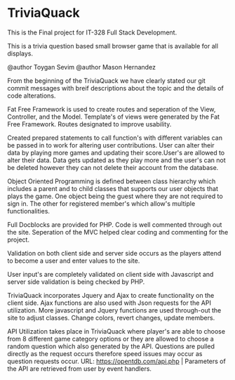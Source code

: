 # TriviaQuack
This is the Final project for IT-328 Full Stack Development. 

This is a trivia question based small browser game that is available for all displays.

@author Toygan Sevim
@author Mason Hernandez

From the beginning of the TriviaQuack we have clearly stated our git commit messages with breif descriptions about the topic 
and the details of code alterations.

Fat Free Framework is used to create routes and seperation of the View, Controller, and the Model.
Template's of views were generated by the Fat Free Framework. Routes designated to improve usability.

Created prepared statements to call function's with different variables can be passed in to work for altering user contributions. User can alter their data by playing more games and updating their score.User's are allowed to alter their data. Data gets updated as they play more and the user's can not be deleted however they can not delete their account from the database.

Object Oriented Programming is defined between class hierarchy which includes a parent and to child classes that supports our user objects that plays the game. One object being the guest where they are not required to sign in. The other for registered member's which allow's multiple functionalities.

Full Docblocks are provided for PHP. Code is well commented through out the site. Seperation of the MVC helped clear coding and commenting for the project.

Validation on both client side and server side occurs as the players attend to become a user and enter values to the site.

User input's are completely validated on client side with Javascript and server side validation is being checked by PHP.

TriviaQuack incorporates Jquery and Ajax to create functionality on the client side. Ajax functions are also used with Json requests for the API utilization. More javascript and Jquery functions are used through-out the site to adjust classes. Change colors, revert changes, update members.

API Utilization takes place in TriviaQuack where player's are able to choose from 8 different game category options or they are allowed to choose a random question which also generated by the API. Questions are pulled directly as the request occurs therefore speed issues may occur as question requests occur.
URL: https://opentdb.com/api.php | Parameters of the API are retrieved from user by event handlers.

